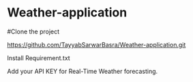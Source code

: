 # Weather-application

#Clone the project

https://github.com/TayyabSarwarBasra/Weather-application.git

Install Requirement.txt

Add your API KEY for Real-Time Weather forecasting.

